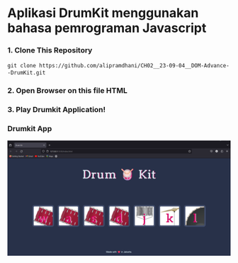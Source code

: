 # Aplikasi DrumKit menggunakan bahasa pemrograman Javascript

### 1. Clone This Repository

```shell
git clone https://github.com/alipramdhani/CH02__23-09-04__DOM-Advance--DrumKit.git
```

### 2. Open Browser on this file HTML

### 3. Play Drumkit Application!

### Drumkit App

![DrumkitApp](/public/Drumkit-App-Image.png)
